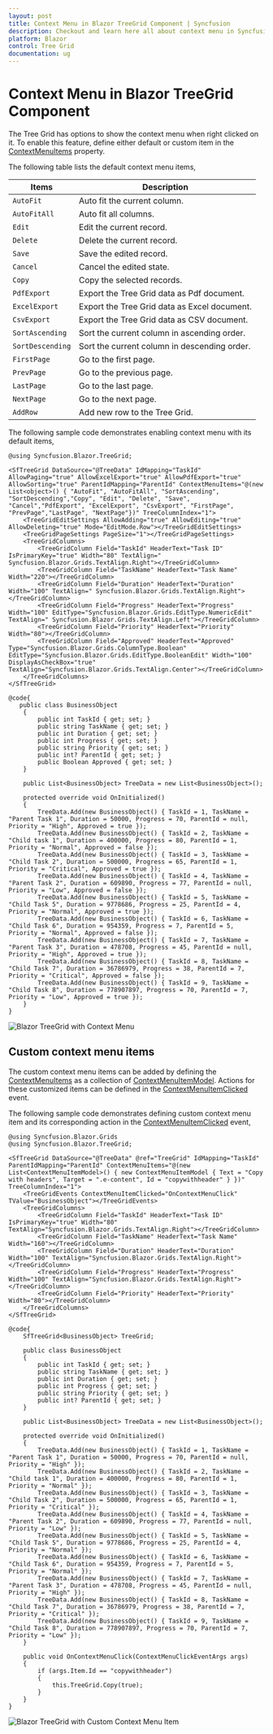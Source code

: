 ```yaml
---
layout: post
title: Context Menu in Blazor TreeGrid Component | Syncfusion
description: Checkout and learn here all about context menu in Syncfusion Blazor TreeGrid component and much more.
platform: Blazor
control: Tree Grid
documentation: ug
---
```


# Context Menu in Blazor TreeGrid Component

The Tree Grid has options to show the context menu when right clicked on it. To enable this feature, define either default or custom item in the [ContextMenuItems](https://help.syncfusion.com/cr/blazor/Syncfusion.Blazor~Syncfusion.Blazor.TreeGrid.TreeGridModel%601~ContextMenuItems.html) property.

The following table lists the default context menu items,

Items |Description
-----|-----
`AutoFit` | Auto fit the current column.
`AutoFitAll` | Auto fit all columns.
`Edit` | Edit the current record.
`Delete` | Delete the current record.
`Save` | Save the edited record.
`Cancel` | Cancel the edited state.
`Copy` | Copy the selected records.
`PdfExport` | Export the Tree Grid data as Pdf document.
`ExcelExport` | Export the Tree Grid data as Excel document.
`CsvExport` | Export the Tree Grid data as CSV document.
`SortAscending` | Sort the current column in ascending order.
`SortDescending` | Sort the current column in descending order.
`FirstPage` | Go to the first page.
`PrevPage` | Go to the previous page.
`LastPage` | Go to the last page.
`NextPage` | Go to the next page.
`AddRow` | Add new row to the Tree Grid.

The following sample code demonstrates enabling context menu with its default items,

```cshtml
@using Syncfusion.Blazor.TreeGrid;

<SfTreeGrid DataSource="@TreeData" IdMapping="TaskId" AllowPaging="true" AllowExcelExport="true" AllowPdfExport="true" AllowSorting="true" ParentIdMapping="ParentId" ContextMenuItems="@(new List<object>() { "AutoFit", "AutoFitAll", "SortAscending", "SortDescending","Copy", "Edit", "Delete", "Save", "Cancel","PdfExport", "ExcelExport", "CsvExport", "FirstPage", "PrevPage","LastPage", "NextPage"})" TreeColumnIndex="1">
    <TreeGridEditSettings AllowAdding="true" AllowEditing="true" AllowDeleting="true" Mode="EditMode.Row"></TreeGridEditSettings>
    <TreeGridPageSettings PageSize="1"></TreeGridPageSettings>
    <TreeGridColumns>
        <TreeGridColumn Field="TaskId" HeaderText="Task ID" IsPrimaryKey="true" Width="80" TextAlign=" Syncfusion.Blazor.Grids.TextAlign.Right"></TreeGridColumn>
        <TreeGridColumn Field="TaskName" HeaderText="Task Name" Width="220"></TreeGridColumn>
        <TreeGridColumn Field="Duration" HeaderText="Duration" Width="100" TextAlign=" Syncfusion.Blazor.Grids.TextAlign.Right"></TreeGridColumn>
        <TreeGridColumn Field="Progress" HeaderText="Progress" Width="100" EditType="Syncfusion.Blazor.Grids.EditType.NumericEdit" TextAlign=" Syncfusion.Blazor.Grids.TextAlign.Left"></TreeGridColumn>
        <TreeGridColumn Field="Priority" HeaderText="Priority" Width="80"></TreeGridColumn>
        <TreeGridColumn Field="Approved" HeaderText="Approved" Type="Syncfusion.Blazor.Grids.ColumnType.Boolean" EditType="Syncfusion.Blazor.Grids.EditType.BooleanEdit" Width="100" DisplayAsCheckBox="true" TextAlign="Syncfusion.Blazor.Grids.TextAlign.Center"></TreeGridColumn>
    </TreeGridColumns>
</SfTreeGrid>

@code{
   public class BusinessObject
    {
        public int TaskId { get; set; }
        public string TaskName { get; set; }
        public int Duration { get; set; }
        public int Progress { get; set; }
        public string Priority { get; set; }
        public int? ParentId { get; set; }
        public Boolean Approved { get; set; }
    }

    public List<BusinessObject> TreeData = new List<BusinessObject>();

    protected override void OnInitialized()
    {
        TreeData.Add(new BusinessObject() { TaskId = 1, TaskName = "Parent Task 1", Duration = 50000, Progress = 70, ParentId = null, Priority = "High", Approved = true });
        TreeData.Add(new BusinessObject() { TaskId = 2, TaskName = "Child task 1", Duration = 400000, Progress = 80, ParentId = 1, Priority = "Normal", Approved = false });
        TreeData.Add(new BusinessObject() { TaskId = 3, TaskName = "Child Task 2", Duration = 500000, Progress = 65, ParentId = 1, Priority = "Critical", Approved = true });
        TreeData.Add(new BusinessObject() { TaskId = 4, TaskName = "Parent Task 2", Duration = 609890, Progress = 77, ParentId = null, Priority = "Low", Approved = false });
        TreeData.Add(new BusinessObject() { TaskId = 5, TaskName = "Child Task 5", Duration = 9778686, Progress = 25, ParentId = 4, Priority = "Normal", Approved = true });
        TreeData.Add(new BusinessObject() { TaskId = 6, TaskName = "Child Task 6", Duration = 954359, Progress = 7, ParentId = 5, Priority = "Normal", Approved = false });
        TreeData.Add(new BusinessObject() { TaskId = 7, TaskName = "Parent Task 3", Duration = 478708, Progress = 45, ParentId = null, Priority = "High", Approved = true });
        TreeData.Add(new BusinessObject() { TaskId = 8, TaskName = "Child Task 7", Duration = 36786979, Progress = 38, ParentId = 7, Priority = "Critical", Approved = false });
        TreeData.Add(new BusinessObject() { TaskId = 9, TaskName = "Child Task 8", Duration = 778907897, Progress = 70, ParentId = 7, Priority = "Low", Approved = true });
    }
}
```

![Blazor TreeGrid with Context Menu](images/blazor-treegrid-context-menu.png)

## Custom context menu items

The custom context menu items can be added by defining the [ContextMenuItems](https://help.syncfusion.com/cr/blazor/Syncfusion.Blazor~Syncfusion.Blazor.TreeGrid.TreeGridModel%601~ContextMenuItems.html) as a collection of [ContextMenuItemModel](https://help.syncfusion.com/cr/aspnetcore-blazor/Syncfusion.Blazor~Syncfusion.Blazor.Grids.ContextMenuItemModel.html). Actions for these customized items can be defined in the [ContextMenuItemClicked](https://help.syncfusion.com/cr/aspnetcore-blazor/Syncfusion.Blazor~Syncfusion.Blazor.TreeGrid.TreeGridModel%601~ContextMenuClick.html) event.

The following sample code demonstrates defining custom context menu item and its corresponding action in the [ContextMenuItemClicked](https://help.syncfusion.com/cr/aspnetcore-blazor/Syncfusion.Blazor~Syncfusion.Blazor.TreeGrid.TreeGridModel%601~ContextMenuClick.html) event,

```cshtml
@using Syncfusion.Blazor.Grids
@using Syncfusion.Blazor.TreeGrid;

<SfTreeGrid DataSource="@TreeData" @ref="TreeGrid" IdMapping="TaskId" ParentIdMapping="ParentId" ContextMenuItems="@(new List<ContextMenuItemModel>() { new ContextMenuItemModel { Text = "Copy with headers", Target = ".e-content", Id = "copywithheader" } })" TreeColumnIndex="1">
    <TreeGridEvents ContextMenuItemClicked="OnContextMenuClick" TValue="BusinessObject"></TreeGridEvents>
    <TreeGridColumns>
        <TreeGridColumn Field="TaskId" HeaderText="Task ID" IsPrimaryKey="true" Width="80" TextAlign="Syncfusion.Blazor.Grids.TextAlign.Right"></TreeGridColumn>
        <TreeGridColumn Field="TaskName" HeaderText="Task Name" Width="160"></TreeGridColumn>
        <TreeGridColumn Field="Duration" HeaderText="Duration" Width="100" TextAlign="Syncfusion.Blazor.Grids.TextAlign.Right"></TreeGridColumn>
        <TreeGridColumn Field="Progress" HeaderText="Progress" Width="100" TextAlign="Syncfusion.Blazor.Grids.TextAlign.Right"></TreeGridColumn>
        <TreeGridColumn Field="Priority" HeaderText="Priority" Width="80"></TreeGridColumn>
    </TreeGridColumns>
</SfTreeGrid>

@code{
    SfTreeGrid<BusinessObject> TreeGrid;

    public class BusinessObject
    {
        public int TaskId { get; set; }
        public string TaskName { get; set; }
        public int Duration { get; set; }
        public int Progress { get; set; }
        public string Priority { get; set; }
        public int? ParentId { get; set; }
    }

    public List<BusinessObject> TreeData = new List<BusinessObject>();

    protected override void OnInitialized()
    {
        TreeData.Add(new BusinessObject() { TaskId = 1, TaskName = "Parent Task 1", Duration = 50000, Progress = 70, ParentId = null, Priority = "High" });
        TreeData.Add(new BusinessObject() { TaskId = 2, TaskName = "Child task 1", Duration = 400000, Progress = 80, ParentId = 1, Priority = "Normal" });
        TreeData.Add(new BusinessObject() { TaskId = 3, TaskName = "Child Task 2", Duration = 500000, Progress = 65, ParentId = 1, Priority = "Critical" });
        TreeData.Add(new BusinessObject() { TaskId = 4, TaskName = "Parent Task 2", Duration = 609890, Progress = 77, ParentId = null, Priority = "Low" });
        TreeData.Add(new BusinessObject() { TaskId = 5, TaskName = "Child Task 5", Duration = 9778686, Progress = 25, ParentId = 4, Priority = "Normal" });
        TreeData.Add(new BusinessObject() { TaskId = 6, TaskName = "Child Task 6", Duration = 954359, Progress = 7, ParentId = 5, Priority = "Normal" });
        TreeData.Add(new BusinessObject() { TaskId = 7, TaskName = "Parent Task 3", Duration = 478708, Progress = 45, ParentId = null, Priority = "High" });
        TreeData.Add(new BusinessObject() { TaskId = 8, TaskName = "Child Task 7", Duration = 36786979, Progress = 38, ParentId = 7, Priority = "Critical" });
        TreeData.Add(new BusinessObject() { TaskId = 9, TaskName = "Child Task 8", Duration = 778907897, Progress = 70, ParentId = 7, Priority = "Low" });
    }

    public void OnContextMenuClick(ContextMenuClickEventArgs args)
    {
        if (args.Item.Id == "copywithheader")
        {
            this.TreeGrid.Copy(true);
        }
    }
}
```

![Blazor TreeGrid with Custom Context Menu Item](images/blazor-treegrid-custom-context-menu-item.png)